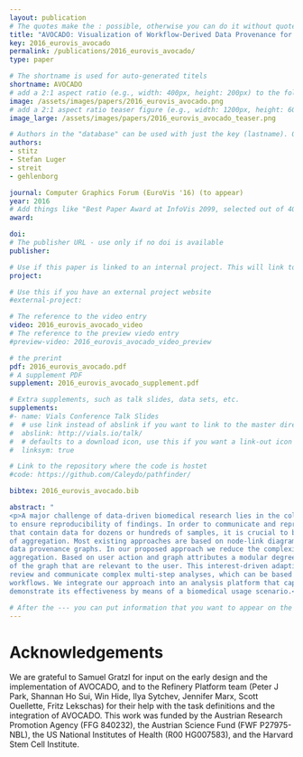 ```yaml
---
layout: publication
# The quotes make the : possible, otherwise you can do it without quotes
title: "AVOCADO: Visualization of Workflow-Derived Data Provenance for Reproducible Biomedical Research"
key: 2016_eurovis_avocado
permalink: /publications/2016_eurovis_avocado/
type: paper

# The shortname is used for auto-generated titels
shortname: AVOCADO
# add a 2:1 aspect ratio (e.g., width: 400px, height: 200px) to the folder /assets/images/papers/
image: /assets/images/papers/2016_eurovis_avocado.png
# add a 2:1 aspect ratio teaser figure (e.g., width: 1200px, height: 600px) to the folder /assets/images/papers/
image_large: /assets/images/papers/2016_eurovis_avocado_teaser.png

# Authors in the "database" can be used with just the key (lastname). Others can be written properly.
authors:
- stitz
- Stefan Luger
- streit
- gehlenborg

journal: Computer Graphics Forum (EuroVis '16) (to appear)
year: 2016
# Add things like "Best Paper Award at InfoVis 2099, selected out of 4000 submissions"
award:

doi:
# The publisher URL - use only if no doi is available
publisher:

# Use if this paper is linked to an internal project. This will link to the project site
project:

# Use this if you have an external project website
#external-project: 

# The reference to the video entry
video: 2016_eurovis_avocado_video
# The reference to the preview viedo entry
#preview-video: 2016_eurovis_avocado_video_preview

# the prerint
pdf: 2016_eurovis_avocado.pdf
# A supplement PDF
supplement: 2016_eurovis_avocado_supplement.pdf

# Extra supplements, such as talk slides, data sets, etc.
supplements:
#- name: Vials Conference Talk Slides
#  # use link instead of abslink if you want to link to the master directory
#  abslink: http://vials.io/talk/
#  # defaults to a download icon, use this if you want a link-out icon
#  linksym: true

# Link to the repository where the code is hostet
#code: https://github.com/Caleydo/pathfinder/

bibtex: 2016_eurovis_avocado.bib

abstract: "
<p>A major challenge of data-driven biomedical research lies in the collection and representation of data provenance information
to ensure reproducibility of findings. In order to communicate and reproduce multi-step analysis workflows executed on datasets
that contain data for dozens or hundreds of samples, it is crucial to be able to visualize the provenance graph at different levels
of aggregation. Most existing approaches are based on node-link diagrams, which do not scale to the complexity of typical
data provenance graphs. In our proposed approach we reduce the complexity of the graph using hierarchical and motif-based
aggregation. Based on user action and graph attributes a modular degree-of-interest (DoI) function is applied to expand parts
of the graph that are relevant to the user. This interest-driven adaptive provenance visualization approach allows users to
review and communicate complex multi-step analyses, which can be based on hundreds of files that are processed by numerous
workflows. We integrate our approach into an analysis platform that captures extensive data provenance information and
demonstrate its effectiveness by means of a biomedical usage scenario.</p>"

# After the --- you can put information that you want to appear on the website using markdown formatting or HTML. A good example are acknowledgements, extra references, an erratum, etc.
---
```



# Acknowledgements

We are grateful to Samuel Gratzl for input on the early design and the implementation of AVOCADO, and to the Refinery Platform team (Peter J Park, Shannan Ho Sui, Win Hide, Ilya Sytchev, Jennifer Marx, Scott Ouellette, Fritz Lekschas) for their help with the task definitions and the integration of AVOCADO. This work was funded by the Austrian Research Promotion Agency (FFG 840232), the Austrian Science Fund (FWF P27975-NBL), the US National Institutes of Health (R00 HG007583), and the Harvard Stem Cell Institute.
